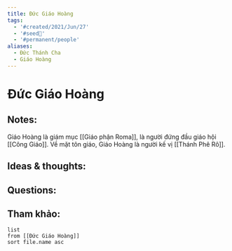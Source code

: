 ```yaml
---
title: Đức Giáo Hoàng
tags:
  - '#created/2021/Jun/27'
  - '#seed🥜'
  - '#permanent/people'
aliases:
  - Đức Thánh Cha
  - Giáo Hoàng
---
```

# Đức Giáo Hoàng

## Notes:
Giáo Hoàng là giám mục [[Giáo phận Roma]], là người đứng đầu giáo hội [[Công Giáo]]. Về mặt tôn giáo, Giáo Hoàng là người kế vị [[Thánh Phê Rô]].

## Ideas & thoughts:

## Questions:


## Tham khảo:
```dataview
list
from [[Đức Giáo Hoàng]]
sort file.name asc
```
